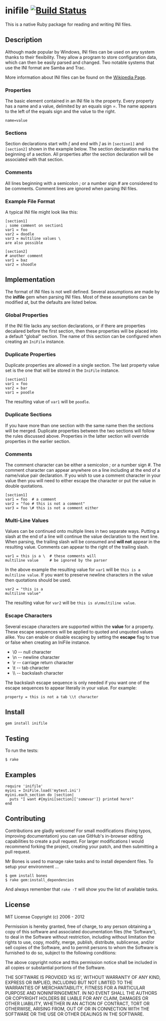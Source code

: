 inifile [![Build Status](https://secure.travis-ci.org/TwP/inifile.png)](http://travis-ci.org/TwP/inifile)
=======

This is a native Ruby package for reading and writing INI files.


Description
-----------

Although made popular by Windows, INI files can be used on any system thanks
to their flexibility. They allow a program to store configuration data, which
can then be easily parsed and changed. Two notable systems that use the INI
format are Samba and Trac.

More information about INI files can be found on the [Wikipedia Page](http://en.wikipedia.org/wiki/INI_file).

### Properties

The basic element contained in an INI file is the property. Every property has
a name and a value, delimited by an equals sign *=*. The name appears to the
left of the equals sign and the value to the right.

    name=value

### Sections

Section declarations start with *[* and end with *]* as in `[section1]` and
`[section2]` shown in the example below. The section declaration marks the
beginning of a section. All properties after the section declaration will be
associated with that section.

### Comments

All lines beginning with a semicolon *;* or a number sign *#* are considered
to be comments. Comment lines are ignored when parsing INI files.

### Example File Format

A typical INI file might look like this:

    [section1]
    ; some comment on section1
    var1 = foo
    var2 = doodle
    var3 = multiline values \
    are also possible

    [section2]
    # another comment
    var1 = baz
    var2 = shoodle


Implementation
--------------

The format of INI files is not well defined. Several assumptions are made by
the **inifile** gem when parsing INI files. Most of these assumptions can be
modified at, but the defaults are listed below.

### Global Properties

If the INI file lacks any section declarations, or if there are properties
decalared before the first section, then these properties will be placed into
a default "global" section. The name of this section can be configured when
creating an `IniFile` instance.

### Duplicate Properties

Duplicate properties are allowed in a single section. The last property value
set is the one that will be stored in the `IniFile` instance.

    [section1]
    var1 = foo
    var2 = bar
    var1 = poodle

The resulting value of `var1` will be `poodle`.

### Duplicate Sections

If you have more than one section with the same name then the sections will be
merged. Duplicate properties between the two sections will follow the rules
discussed above. Properties in the latter section will override properties in
the earlier section.

### Comments

The comment character can be either a semicolon *;* or a number sign *#*. The
comment character can appear anywhere on a line including at the end of a
name/value pair declaration. If you wish to use a comment character in your
value then you will need to either escape the character or put the value in
double quotations.

    [section1]
    var1 = foo  # a comment
    var2 = "foo # this is not a comment"
    var3 = foo \# this is not a comment either

### Multi-Line Values

Values can be continued onto multiple lines in two separate ways. Putting a
slash at the end of a line will continue the value declaration to the next
line. When parsing, the trailing slash will be consumed and **will not**
appear in the resulting value. Comments can appear to the right of the
trailing slash.

    var1 = this is a \  # these comments will
    multiline value     # be ignored by the parser

In the above example the resulting value for `var1` will be `this is a
multiline value`. If you want to preserve newline characters in the value then
quotations should be used.

    var2 = "this is a
    multiline value"

The resulting value for `var2` will be `this is a\nmultiline value`.

### Escape Characters

Several escape characters are supported within the **value** for a property.
These escape sequences will be applied to quoted and unquoted values alike.
You can enable or disable escaping by setting the **escape** flag to true or
false when creating an IniFile instance.

* \0 -- null character
* \n -- newline character
* \r -- carriage return character
* \t -- tab character
* \\\\ -- backslash character

The backslash escape sequence is only needed if you want one of the escape
sequences to appear literally in your value. For example:

    property = this is not a tab \\t character


Install
-------

    gem install inifile


Testing
-------

To run the tests:

    $ rake


Examples
--------

    require 'inifile'
    myini = IniFile.load('mytest.ini')
    myini.each_section do |section|
      puts "I want #{myini[section]['somevar']} printed here!"
    end

Contributing
------------

Contributions are gladly welcome! For small modifications (fixing typos,
improving documentation) you can use GitHub's in-browser editing capabilities
to create a pull request. For larger modifications I would recommend forking
the project, creating your patch, and then submitting a pull request.

Mr Bones is used to manage rake tasks and to install dependent files. To setup
your environment ...

    $ gem install bones
    $ rake gem:install_dependencies

And always remember that `rake -T` will show you the list of available tasks.


License
-------

MIT License
Copyright (c) 2006 - 2012

Permission is hereby granted, free of charge, to any person obtaining
a copy of this software and associated documentation files (the
'Software'), to deal in the Software without restriction, including
without limitation the rights to use, copy, modify, merge, publish,
distribute, sublicense, and/or sell copies of the Software, and to
permit persons to whom the Software is furnished to do so, subject to
the following conditions:

The above copyright notice and this permission notice shall be
included in all copies or substantial portions of the Software.

THE SOFTWARE IS PROVIDED 'AS IS', WITHOUT WARRANTY OF ANY KIND,
EXPRESS OR IMPLIED, INCLUDING BUT NOT LIMITED TO THE WARRANTIES OF
MERCHANTABILITY, FITNESS FOR A PARTICULAR PURPOSE AND NONINFRINGEMENT.
IN NO EVENT SHALL THE AUTHORS OR COPYRIGHT HOLDERS BE LIABLE FOR ANY
CLAIM, DAMAGES OR OTHER LIABILITY, WHETHER IN AN ACTION OF CONTRACT,
TORT OR OTHERWISE, ARISING FROM, OUT OF OR IN CONNECTION WITH THE
SOFTWARE OR THE USE OR OTHER DEALINGS IN THE SOFTWARE.
